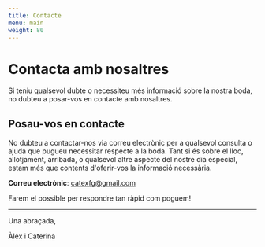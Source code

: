 ```yaml
---
title: Contacte
menu: main
weight: 80
---
```

# Contacta amb nosaltres

Si teniu qualsevol dubte o necessiteu més informació sobre la nostra boda, no dubteu a posar-vos en contacte amb nosaltres.

## Posau-vos en contacte

No dubteu a contactar-nos via correu electrònic per a qualsevol consulta o ajuda que pugueu necessitar respecte a la boda. Tant si és sobre el lloc, allotjament, arribada, o qualsevol altre aspecte del nostre dia especial, estam més que contents d'oferir-vos la informació necessària.

**Correu electrònic**: [catexfg@gmail.com](mailto:catexfg@gmail.com)

Farem el possible per respondre tan ràpid com poguem!

---

Una abraçada,

Àlex i Caterina
